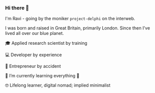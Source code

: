 ### Hi there 👋

I'm Ravi - going by the moniker `project-delphi` on the interweb. 

I was born and raised in Great Britain, primarily London. Since then I've lived all over our blue planet.

🎓 Applied research scientist by training

💻 Developer by experience

💼 Entrepreneur by accident

🌱 I’m currently learning everything 🤣

🤓 Lifelong learner, digital nomad; implied minimalist
